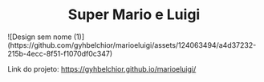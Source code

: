 <h1 align="center"> Super Mario e Luigi  </h1> 
![Design sem nome (1)](https://github.com/gyhbelchior/marioeluigi/assets/124063494/a4d37232-215b-4ecc-8f51-f1070df0c347)



Link do projeto: https://gyhbelchior.github.io/marioeluigi/



